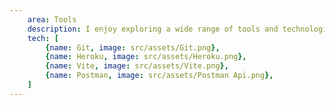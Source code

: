 ```yaml
---
    area: Tools
    description: I enjoy exploring a wide range of tools and technologies, leveraging the right ones to streamline workflows, enhance productivity, and deliver impactful results.
    tech: [
        {name: Git, image: src/assets/Git.png},
        {name: Heroku, image: src/assets/Heroku.png},
        {name: Vite, image: src/assets/Vite.png},
        {name: Postman, image: src/assets/Postman Api.png},
    ]
---
```

